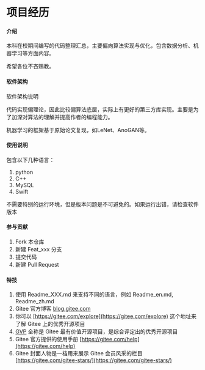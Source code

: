 # 项目经历

#### 介绍
本科在校期间编写的代码整理汇总，主要偏向算法实现与优化，包含数据分析、机器学习等方面内容。

希望各位不吝赐教。

#### 软件架构
软件架构说明

代码实现偏理论，因此比较偏算法底层，实际上有更好的第三方库实现。主要是为了加深对算法的理解并提高作者的编程能力。

机器学习的框架基于原始论文复现，如LeNet、AnoGAN等。

#### 使用说明
包含以下几种语言：

1.  python
2.  C++
3.  MySQL
4.  Swift

不需要特别的运行环境，但是版本问题是不可避免的。如果运行出错，请检查软件版本

#### 参与贡献

1.  Fork 本仓库
2.  新建 Feat_xxx 分支
3.  提交代码
4.  新建 Pull Request


#### 特技

1.  使用 Readme\_XXX.md 来支持不同的语言，例如 Readme\_en.md, Readme\_zh.md
2.  Gitee 官方博客 [blog.gitee.com](https://blog.gitee.com)
3.  你可以 [https://gitee.com/explore](https://gitee.com/explore) 这个地址来了解 Gitee 上的优秀开源项目
4.  [GVP](https://gitee.com/gvp) 全称是 Gitee 最有价值开源项目，是综合评定出的优秀开源项目
5.  Gitee 官方提供的使用手册 [https://gitee.com/help](https://gitee.com/help)
6.  Gitee 封面人物是一档用来展示 Gitee 会员风采的栏目 [https://gitee.com/gitee-stars/](https://gitee.com/gitee-stars/)
